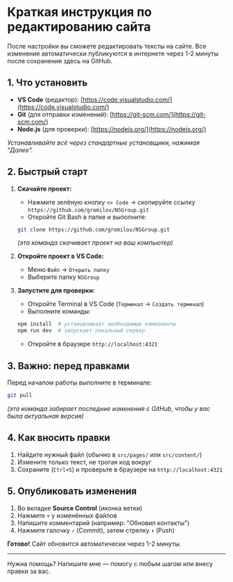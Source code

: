 # Краткая инструкция по редактированию сайта

После настройки вы сможете редактировать тексты на сайте. Все изменения автоматически публикуются в интернете через 1-2 минуты после сохранения здесь на GitHub.

## 1. Что установить

- **VS Code** (редактор): [https://code.visualstudio.com/](https://code.visualstudio.com/)
- **Git** (для отправки изменений): [https://git-scm.com/](https://git-scm.com/)  
- **Node.js** (для проверки): [https://nodejs.org/](https://nodejs.org/)

*Устанавливайте всё через стандартные установщики, нажимая "Далее".*

## 2. Быстрый старт

1. **Скачайте проект:** 
   - Нажмите зелёную кнопку `<> Code` → скопируйте ссылку `https://github.com/gromilov/NSGroup.git`
   - Откройте Git Bash в папке и выполните:
   ```bash
   git clone https://github.com/gromilov/NSGroup.git
   ```
   *(эта команда скачивает проект на ваш компьютер)*

2. **Откройте проект в VS Code:** 
   - Меню `Файл` → `Открыть папку`
   - Выберите папку `NSGroup`

3. **Запустите для проверки:** 
   - Откройте Terminal в VS Code (`Терминал` → `Создать терминал`)
   - Выполните команды:
   ```bash
   npm install  # устанавливает необходимые компоненты
   npm run dev  # запускает локальный сервер
   ```
   - Откройте в браузере `http://localhost:4321`

## 3. Важно: перед правками

Перед началом работы выполните в терминале:
```bash
git pull
```
*(эта команда забирает последние изменения с GitHub, чтобы у вас была актуальная версия)*

## 4. Как вносить правки

1. Найдите нужный файл (обычно в `src/pages/` или `src/content/`)
2. Измените только текст, не трогая код вокруг
3. Сохраните (`Ctrl+S`) и проверьте в браузере на `http://localhost:4321`

## 5. Опубликовать изменения

1. Во вкладке **Source Control** (иконка ветки)
2. Нажмите `+` у изменённых файлов
3. Напишите комментарий (например: "Обновил контакты")
4. Нажмите галочку `✓` (Commit), затем стрелку `⬆` (Push)

**Готово!** Сайт обновится автоматически через 1-2 минуты.

---
Нужна помощь? Напишите мне — помогу с любым шагом или внесу правки за вас.